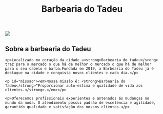 <DOCTYPE html>
<html lang="pt-br">
<head>
  <meta charset="UTF-8">
  <title>Barbearia do Tadeu</title>
  <link rel="stylesheet" href="style.css">
</head>
  
<body>
  <header>
    <h1 class="titulo-principal">Barbearia do Tadeu</h1>
  </header>
<img id="banner" src="banner.jpg"
<div class="pricipal">
    <h2 class="titulo-centralizado">Sobre a barbearia do Tadeu</h2>

    <p>Localizado mo coração da cidade a<strong>Barbearia do tadeu</srong> traz para o mercado o que há de melhor o mercado o que há de melhor para o seu cabelo e barba.Fundada em 2019, a Barbearia do Tadeu já é destaque na cidade e conquista novos clientes e cada dia.</p>

    <p id="missao"><em>Nossa missão é: <strong>Barbearia do Tadeu</strong>"Proporcionar auto-estima e qualidade de vida aos clientes.</strong>.</em></p>

    <p>Oferecemos profissionais experientes e antenados ás mudanças no mundo da moda. O atendimento possui padrão de excelência e agilidade, garantido qualidade e satisfação dos nossos clientes.</p>
</div>

<div class="beneficios">
    <h3 class='titulo-centralizado">Benefícios</h3>
    <ul>
       <li class="itens">Atendimentos aos Clientes</li>
       <li class="itens">Espaço diferenciados</li>
       <li class="itens">Localização</li>
       <li class="itens">Profissionais
    
